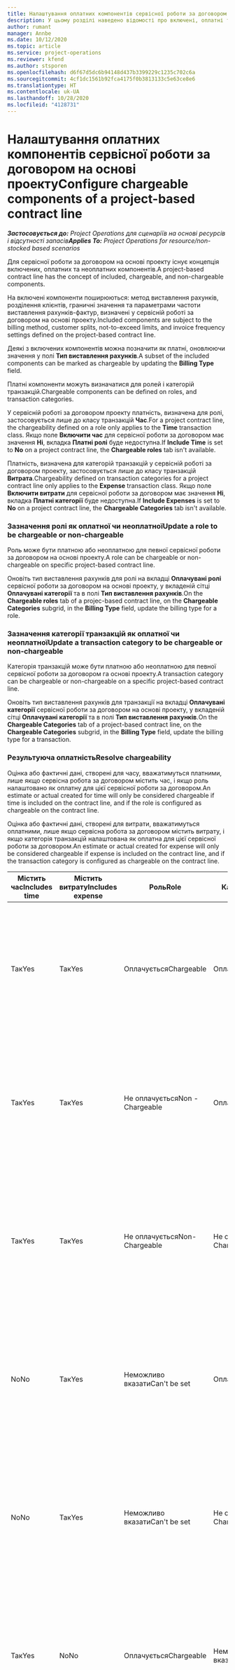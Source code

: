 ```yaml
---
title: Налаштування оплатних компонентів сервісної роботи за договором на основі проекту
description: У цьому розділі наведено відомості про включені, оплатні та неоплатні компоненти у сервісних роботах за договором.
author: rumant
manager: Annbe
ms.date: 10/12/2020
ms.topic: article
ms.service: project-operations
ms.reviewer: kfend
ms.author: stsporen
ms.openlocfilehash: d6f67d5dc6b94148d437b3399229c1235c702c6a
ms.sourcegitcommit: 4cf1dc1561b92fca4175f0b3813133c5e63ce8e6
ms.translationtype: HT
ms.contentlocale: uk-UA
ms.lasthandoff: 10/28/2020
ms.locfileid: "4128731"
---
```

# <a name="configure-chargeable-components-of-a-project-based-contract-line"></a><span data-ttu-id="c9d09-103">Налаштування оплатних компонентів сервісної роботи за договором на основі проекту</span><span class="sxs-lookup"><span data-stu-id="c9d09-103">Configure chargeable components of a project-based contract line</span></span>

<span data-ttu-id="c9d09-104">_**Застосовується до:** Project Operations для сценаріїв на основі ресурсів і відсутності запасів_</span><span class="sxs-lookup"><span data-stu-id="c9d09-104">_**Applies To:** Project Operations for resource/non-stocked based scenarios_</span></span>

<span data-ttu-id="c9d09-105">Для сервісної роботи за договором на основі проекту існує концепція включених, оплатних та неоплатних компонентів.</span><span class="sxs-lookup"><span data-stu-id="c9d09-105">A project-based contract line has the concept of included, chargeable, and non-chargeable components.</span></span>

<span data-ttu-id="c9d09-106">На включені компоненти поширюються: метод виставлення рахунків, розділення клієнтів, граничні значення та параметрами частоти виставлення рахунків-фактур, визначені у сервісній роботі за договором на основі проекту.</span><span class="sxs-lookup"><span data-stu-id="c9d09-106">Included components are subject to the billing method, customer splits, not-to-exceed limits, and invoice frequency settings defined on the project-based contract line.</span></span>

<span data-ttu-id="c9d09-107">Деякі з включених компонентів можна позначити як платні, оновлюючи значення у полі **Тип виставлення рахунків**.</span><span class="sxs-lookup"><span data-stu-id="c9d09-107">A subset of the included components can be marked as chargeable by updating the **Billing Type** field.</span></span>

<span data-ttu-id="c9d09-108">Платні компоненти можуть визначатися для ролей і категорій транзакцій.</span><span class="sxs-lookup"><span data-stu-id="c9d09-108">Chargeable components can be defined on roles, and transaction categories.</span></span>

<span data-ttu-id="c9d09-109">У сервісній роботі за договором проекту платність, визначена для ролі, застосовується лише до класу транзакцій **Час**.</span><span class="sxs-lookup"><span data-stu-id="c9d09-109">For a project contract line, the chargeability defined on a role only applies to the **Time** transaction class.</span></span> <span data-ttu-id="c9d09-110">Якщо поле **Включити час** для сервісної роботи за договором має значення **Ні**, вкладка **Платні ролі** буде недоступна.</span><span class="sxs-lookup"><span data-stu-id="c9d09-110">If **Include Time** is set to **No** on a project contract line, the **Chargeable roles** tab isn't available.</span></span>

<span data-ttu-id="c9d09-111">Платність, визначена для категорій транзакцій у сервісній роботі за договором проекту, застосовується лише до класу транзакцій **Витрата**.</span><span class="sxs-lookup"><span data-stu-id="c9d09-111">Chargeability defined on transaction categories for a project contract line only applies to the **Expense** transaction class.</span></span> <span data-ttu-id="c9d09-112">Якщо поле **Включити витрати** для сервісної роботи за договором має значення **Ні**, вкладка **Платні категорії** буде недоступна.</span><span class="sxs-lookup"><span data-stu-id="c9d09-112">If **Include Expenses** is set to **No** on a project contract line, the **Chargeable Categories** tab isn't available.</span></span>

### <a name="update-a-role-to-be-chargeable-or-non-chargeable"></a><span data-ttu-id="c9d09-113">Зазначення ролі як оплатної чи неоплатної</span><span class="sxs-lookup"><span data-stu-id="c9d09-113">Update a role to be chargeable or non-chargeable</span></span>

<span data-ttu-id="c9d09-114">Роль може бути платною або неоплатною для певної сервісної роботи за договором на основі проекту.</span><span class="sxs-lookup"><span data-stu-id="c9d09-114">A role can be chargeable or non-chargeable on specific project-based contract line.</span></span>

<span data-ttu-id="c9d09-115">Оновіть тип виставлення рахунків для ролі на вкладці **Оплачувані ролі** сервісної роботи за договором на основі проекту, у вкладеній сітці **Оплачувані категорії** та в полі **Тип виставлення рахунків**.</span><span class="sxs-lookup"><span data-stu-id="c9d09-115">On the **Chargeable roles** tab of a projec-based contract line, on the **Chargeable Categories** subgrid, in the **Billing Type** field, update the billing type for a role.</span></span>

### <a name="update-a-transaction-category-to-be-chargeable-or-non-chargeable"></a><span data-ttu-id="c9d09-116">Зазначення категорії транзакцій як оплатної чи неоплатної</span><span class="sxs-lookup"><span data-stu-id="c9d09-116">Update a transaction category to be chargeable or non-chargeable</span></span>

<span data-ttu-id="c9d09-117">Категорія транзакцій може бути платною або неоплатною для певної сервісної роботи за договором га основі проекту.</span><span class="sxs-lookup"><span data-stu-id="c9d09-117">A transaction category can be chargeable or non-chargeable on a specific project-based contract line.</span></span>

<span data-ttu-id="c9d09-118">Оновіть тип виставлення рахунків для транзакції на вкладці **Оплачувані категорії** сервісної роботи за договором на основі проекту, у вкладеній сітці **Оплачувані категорії** та в полі **Тип виставлення рахунків**.</span><span class="sxs-lookup"><span data-stu-id="c9d09-118">On the **Chargeable Categories** tab of a project-based contract line, on the **Chargeable Categories** subgrid, in the **Billing Type** field, update the billing type for a transaction.</span></span>

### <a name="resolve-chargeability"></a><span data-ttu-id="c9d09-119">Результуюча оплатність</span><span class="sxs-lookup"><span data-stu-id="c9d09-119">Resolve chargeability</span></span>

<span data-ttu-id="c9d09-120">Оцінка або фактичні дані, створені для часу, вважатимуться платними, лише якщо сервісна робота за договором містить час, і якщо роль налаштовано як оплатну для цієї сервісної роботи за договором.</span><span class="sxs-lookup"><span data-stu-id="c9d09-120">An estimate or actual created for time will only be considered chargeable if time is included on the contract line, and if the role is configured as chargeable on the contract line.</span></span>

<span data-ttu-id="c9d09-121">Оцінка або фактичні дані, створені для витрати, вважатимуться оплатними, лише якщо сервісна робота за договором містить витрату, і якщо категорія транзакцій налаштована як оплатна для цієї сервісної роботи за договором.</span><span class="sxs-lookup"><span data-stu-id="c9d09-121">An estimate or actual created for expense will only be considered chargeable if expense is included on the contract line, and if the transaction category is configured as chargeable on the contract line.</span></span>

| <span data-ttu-id="c9d09-122">Містить час</span><span class="sxs-lookup"><span data-stu-id="c9d09-122">Includes time</span></span> | <span data-ttu-id="c9d09-123">Містить витрату</span><span class="sxs-lookup"><span data-stu-id="c9d09-123">Includes expense</span></span> | <span data-ttu-id="c9d09-124">Роль</span><span class="sxs-lookup"><span data-stu-id="c9d09-124">Role</span></span> | <span data-ttu-id="c9d09-125">Категорія</span><span class="sxs-lookup"><span data-stu-id="c9d09-125">Category</span></span> | <span data-ttu-id="c9d09-126">Завдання</span><span class="sxs-lookup"><span data-stu-id="c9d09-126">Task</span></span> |
| --- | --- | --- | --- | --- |
| <span data-ttu-id="c9d09-127">Так</span><span class="sxs-lookup"><span data-stu-id="c9d09-127">Yes</span></span> | <span data-ttu-id="c9d09-128">Так</span><span class="sxs-lookup"><span data-stu-id="c9d09-128">Yes</span></span> | <span data-ttu-id="c9d09-129">Оплачується</span><span class="sxs-lookup"><span data-stu-id="c9d09-129">Chargeable</span></span> | <span data-ttu-id="c9d09-130">Оплачується</span><span class="sxs-lookup"><span data-stu-id="c9d09-130">Chargeable</span></span> | <span data-ttu-id="c9d09-131">Виставлення рахунків за фактичними даними часу: оплачується</span><span class="sxs-lookup"><span data-stu-id="c9d09-131">Billing on a time actual: Chargeable</span></span> </br><span data-ttu-id="c9d09-132">Тип виставлення рахунків за фактичними даними витрати: оплачується</span><span class="sxs-lookup"><span data-stu-id="c9d09-132">Billing type on an expense actual: Chargeable</span></span> |
| <span data-ttu-id="c9d09-133">Так</span><span class="sxs-lookup"><span data-stu-id="c9d09-133">Yes</span></span> | <span data-ttu-id="c9d09-134">Так</span><span class="sxs-lookup"><span data-stu-id="c9d09-134">Yes</span></span> | <span data-ttu-id="c9d09-135">Не оплачується</span><span class="sxs-lookup"><span data-stu-id="c9d09-135">Non - Chargeable</span></span> | <span data-ttu-id="c9d09-136">Оплачується</span><span class="sxs-lookup"><span data-stu-id="c9d09-136">Chargeable</span></span> | <span data-ttu-id="c9d09-137">Виставлення рахунків за фактичними даними часу: не оплачується</span><span class="sxs-lookup"><span data-stu-id="c9d09-137">Billing on a time actual: Non-Chargeable</span></span> </br><span data-ttu-id="c9d09-138">Тип виставлення рахунків за фактичними даними витрати: оплачується</span><span class="sxs-lookup"><span data-stu-id="c9d09-138">Billing type on an expense actual: Chargeable</span></span> |
| <span data-ttu-id="c9d09-139">Так</span><span class="sxs-lookup"><span data-stu-id="c9d09-139">Yes</span></span> | <span data-ttu-id="c9d09-140">Так</span><span class="sxs-lookup"><span data-stu-id="c9d09-140">Yes</span></span> | <span data-ttu-id="c9d09-141">Не оплачується</span><span class="sxs-lookup"><span data-stu-id="c9d09-141">Non-Chargeable</span></span> | <span data-ttu-id="c9d09-142">Не оплачується</span><span class="sxs-lookup"><span data-stu-id="c9d09-142">Non-Chargeable</span></span> | <span data-ttu-id="c9d09-143">Виставлення рахунків за фактичними даними часу: не оплачується</span><span class="sxs-lookup"><span data-stu-id="c9d09-143">Billing on a time actual: Non-Chargeable</span></span> </br><span data-ttu-id="c9d09-144">Тип виставлення рахунків за фактичними даними витрати: не оплачується</span><span class="sxs-lookup"><span data-stu-id="c9d09-144">Billing type on an expense actual: Non-Chargeable</span></span> |
| <span data-ttu-id="c9d09-145">No</span><span class="sxs-lookup"><span data-stu-id="c9d09-145">No</span></span> | <span data-ttu-id="c9d09-146">Так</span><span class="sxs-lookup"><span data-stu-id="c9d09-146">Yes</span></span> | <span data-ttu-id="c9d09-147">Неможливо вказати</span><span class="sxs-lookup"><span data-stu-id="c9d09-147">Can't be set</span></span> | <span data-ttu-id="c9d09-148">Оплачується</span><span class="sxs-lookup"><span data-stu-id="c9d09-148">Chargeable</span></span> | <span data-ttu-id="c9d09-149">Виставлення рахунків за фактичними даними часу: недоступно</span><span class="sxs-lookup"><span data-stu-id="c9d09-149">Billing on a time actual: Not available</span></span> </br><span data-ttu-id="c9d09-150">Тип виставлення рахунків за фактичними даними витрати: оплачується</span><span class="sxs-lookup"><span data-stu-id="c9d09-150">Billing type on an expense actual:Chargeable</span></span> |
| <span data-ttu-id="c9d09-151">No</span><span class="sxs-lookup"><span data-stu-id="c9d09-151">No</span></span> | <span data-ttu-id="c9d09-152">Так</span><span class="sxs-lookup"><span data-stu-id="c9d09-152">Yes</span></span> | <span data-ttu-id="c9d09-153">Неможливо вказати</span><span class="sxs-lookup"><span data-stu-id="c9d09-153">Can't be set</span></span> | <span data-ttu-id="c9d09-154">Не оплачується</span><span class="sxs-lookup"><span data-stu-id="c9d09-154">Non-Chargeable</span></span> | <span data-ttu-id="c9d09-155">Виставлення рахунків за фактичними даними часу: недоступно</span><span class="sxs-lookup"><span data-stu-id="c9d09-155">Billing on a time actual: Not available</span></span> </br><span data-ttu-id="c9d09-156">Тип виставлення рахунків за фактичними даними витрати: не оплачується</span><span class="sxs-lookup"><span data-stu-id="c9d09-156">Billing type on an expense actual: Non-chargeable</span></span> |
| <span data-ttu-id="c9d09-157">Так</span><span class="sxs-lookup"><span data-stu-id="c9d09-157">Yes</span></span> | <span data-ttu-id="c9d09-158">No</span><span class="sxs-lookup"><span data-stu-id="c9d09-158">No</span></span> | <span data-ttu-id="c9d09-159">Оплачується</span><span class="sxs-lookup"><span data-stu-id="c9d09-159">Chargeable</span></span> | <span data-ttu-id="c9d09-160">Неможливо вказати</span><span class="sxs-lookup"><span data-stu-id="c9d09-160">Can't be set</span></span> | <span data-ttu-id="c9d09-161">Виставлення рахунків за фактичними даними часу: оплачується</span><span class="sxs-lookup"><span data-stu-id="c9d09-161">Billing on a time actual: Chargeable</span></span> </br><span data-ttu-id="c9d09-162">Тип виставлення рахунків за фактичними даними витрати: недоступно</span><span class="sxs-lookup"><span data-stu-id="c9d09-162">Billing type on an expense actual: Not available</span></span> |
| <span data-ttu-id="c9d09-163">Так</span><span class="sxs-lookup"><span data-stu-id="c9d09-163">Yes</span></span> | <span data-ttu-id="c9d09-164">No</span><span class="sxs-lookup"><span data-stu-id="c9d09-164">No</span></span> | <span data-ttu-id="c9d09-165">Не оплачується</span><span class="sxs-lookup"><span data-stu-id="c9d09-165">Non-Chargeable</span></span> | <span data-ttu-id="c9d09-166">Неможливо вказати</span><span class="sxs-lookup"><span data-stu-id="c9d09-166">Can't be set</span></span> | <span data-ttu-id="c9d09-167">Виставлення рахунків за фактичними даними часу: не оплачується</span><span class="sxs-lookup"><span data-stu-id="c9d09-167">Billing on a time actual: Non-chargeable</span></span> </br> <span data-ttu-id="c9d09-168">Тип виставлення рахунків за фактичними даними витрати: недоступно</span><span class="sxs-lookup"><span data-stu-id="c9d09-168">Billing type on an expense actual: Not available</span></span> |
